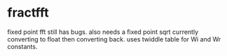 # fractfft
fixed point fft still has bugs. 
also needs a fixed point sqrt currently converting to float then converting back. 
uses twiddle table for Wi and Wr constants.
